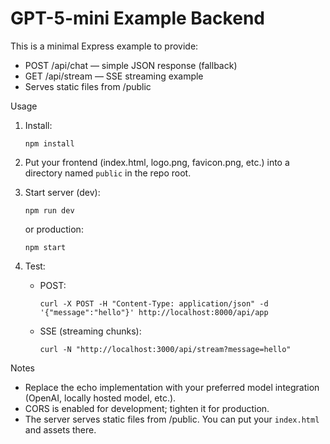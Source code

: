 # GPT-5-mini Example Backend

This is a minimal Express example to provide:
- POST /api/chat — simple JSON response (fallback)
- GET /api/stream — SSE streaming example
- Serves static files from /public

Usage
1. Install:
   ```
   npm install
   ```

2. Put your frontend (index.html, logo.png, favicon.png, etc.) into a directory named `public` in the repo root.

3. Start server (dev):
   ```
   npm run dev
   ```
   or production:
   ```
   npm start
   ```

4. Test:
   - POST:
     ```
     curl -X POST -H "Content-Type: application/json" -d '{"message":"hello"}' http://localhost:8000/api/app
     ```
   - SSE (streaming chunks):
     ```
     curl -N "http://localhost:3000/api/stream?message=hello"
     ```

Notes
- Replace the echo implementation with your preferred model integration (OpenAI, locally hosted model, etc.).
- CORS is enabled for development; tighten it for production.
- The server serves static files from /public. You can put your `index.html` and assets there.
